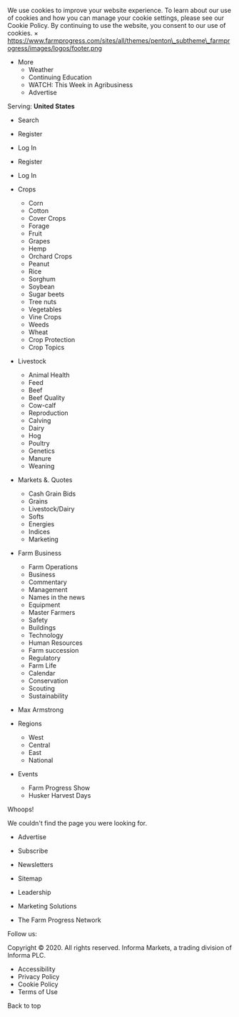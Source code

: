 We use cookies to improve your website experience. To learn about our use of cookies and how you can manage your cookie settings, please see our Cookie Policy. By continuing to use the website, you consent to our use of cookies. × https://www.farmprogress.com/sites/all/themes/penton\_subtheme\_farmprogress/images/logos/footer.png

*   More
    *   Weather
    *   Continuing Education
    *   WATCH: This Week in Agribusiness
    *   Advertise

Serving: **United States**

*   Search
*   Register
*   Log In

*   Register
*   Log In

*   Crops
    *   Corn
    *   Cotton
    *   Cover Crops
    *   Forage
    *   Fruit
    *   Grapes
    *   Hemp
    *   Orchard Crops
    *   Peanut
    *   Rice
    *   Sorghum
    *   Soybean
    *   Sugar beets
    *   Tree nuts
    *   Vegetables
    *   Vine Crops
    *   Weeds
    *   Wheat
    *   Crop Protection
    *   Crop Topics
*   Livestock
    *   Animal Health
    *   Feed
    *   Beef
    *   Beef Quality
    *   Cow-calf
    *   Reproduction
    *   Calving
    *   Dairy
    *   Hog
    *   Poultry
    *   Genetics
    *   Manure
    *   Weaning
*   Markets &. Quotes
    *   Cash Grain Bids
    *   Grains
    *   Livestock/Dairy
    *   Softs
    *   Energies
    *   Indices
    *   Marketing
*   Farm Business
    *   Farm Operations
    *   Business
    *   Commentary
    *   Management
    *   Names in the news
    *   Equipment
    *   Master Farmers
    *   Safety
    *   Buildings
    *   Technology
    *   Human Resources
    *   Farm succession
    *   Regulatory
    *   Farm Life
    *   Calendar
    *   Conservation
    *   Scouting
    *   Sustainability
*   Max Armstrong
*   Regions
    *   West
    *   Central
    *   East
    *   National
*   Events
    *   Farm Progress Show
    *   Husker Harvest Days

Whoops!

We couldn't find the page you were looking for.

*   Advertise
*   Subscribe
*   Newsletters
*   Sitemap

*   Leadership
*   Marketing Solutions
*   The Farm Progress Network

Follow us:

Copyright © 2020. All rights reserved. Informa Markets, a trading division of Informa PLC.

*   Accessibility
*   Privacy Policy
*   Cookie Policy
*   Terms of Use

Back to top
